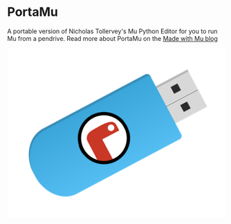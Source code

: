 # PortaMu
A portable version of Nicholas Tollervey's Mu Python Editor for you to run Mu from a pendrive.
Read more about PortaMu on the [Made with Mu blog](http://madewith.mu/mu/portamu/2018/10/08/portamu.html)

![Header Image](portamu.png)

